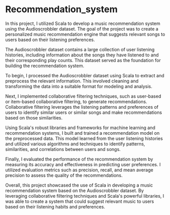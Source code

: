 # Recommendation_system
In this project, I utilized Scala to develop a music recommendation system using the Audioscrobbler dataset. The goal of the project was to create a personalized music recommendation engine that suggests relevant songs to users based on their listening preferences.

The Audioscrobbler dataset contains a large collection of user listening histories, including information about the songs they have listened to and their corresponding play counts. This dataset served as the foundation for building the recommendation system.

To begin, I processed the Audioscrobbler dataset using Scala to extract and preprocess the relevant information. This involved cleaning and transforming the data into a suitable format for modeling and analysis.

Next, I implemented collaborative filtering techniques, such as user-based or item-based collaborative filtering, to generate recommendations. Collaborative filtering leverages the listening patterns and preferences of users to identify similar users or similar songs and make recommendations based on those similarities.

Using Scala's robust libraries and frameworks for machine learning and recommendation systems, I built and trained a recommendation model on the preprocessed data. This model learned from the user listening histories and utilized various algorithms and techniques to identify patterns, similarities, and correlations between users and songs.

Finally, I evaluated the performance of the recommendation system by measuring its accuracy and effectiveness in predicting user preferences. I utilized evaluation metrics such as precision, recall, and mean average precision to assess the quality of the recommendations.

Overall, this project showcased the use of Scala in developing a music recommendation system based on the Audioscrobbler dataset. By leveraging collaborative filtering techniques and Scala's powerful libraries, I was able to create a system that could suggest relevant music to users based on their listening habits and preferences.
